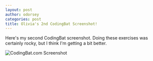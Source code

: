 ```yaml
---
layout: post
author: odorsey
categories: post
title: Olivia's 2nd CodingBat Screenshot!
---
```


Here's my second CodingBat screenshot. Doing these exercises was certainly rocky, but I think I'm getting a bit better. 

![CodingBat.com Screenshot](http://img11.imageshack.us/img11/3496/ykil.jpg)
